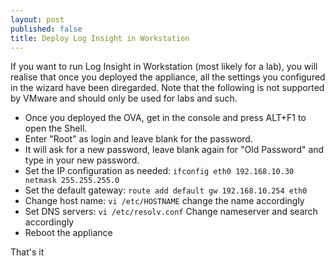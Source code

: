 ```yaml
---
layout: post
published: false
title: Deploy Log Insight in Workstation
---
```

If you want to run Log Insight in Workstation (most likely for a lab), you will realise that once you deployed the appliance, all the settings you configured in the wizard have been diregarded. Note that the following is not supported by VMware and should only be used for labs and such.

- Once you deployed the OVA, get in the console and press ALT+F1 to open the Shell.
- Enter "Root" as login and leave blank for the password.
- It will ask for a new password, leave blank again for "Old Password" and type in your new password.
- Set the IP configuration as needed: ```ifconfig eth0 192.168.10.30 netmask 255.255.255.0```
- Set the default gateway: ```route add default gw 192.168.10.254 eth0```
- Change host name: ```vi /etc/HOSTNAME``` change the name accordingly
- Set DNS servers: ```vi /etc/resolv.conf``` Change nameserver and search accordingly
- Reboot the appliance

That's it
